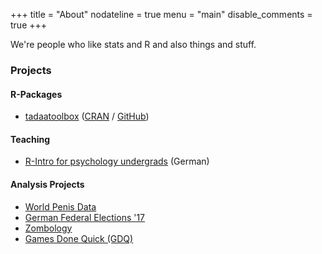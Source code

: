 +++
title = "About"
nodateline = true
menu = "main"
disable_comments = true
+++

We're people who like stats and R and also things and stuff.  

### Projects

#### R-Packages

- [tadaatoolbox](https://tadaatoolbox.tadaa-data.de/) ([CRAN](https://cran.r-project.org/package=tadaatoolbox) / [GitHub](https://github.com/tadaadata/tadaatoolbox))

#### Teaching

- [R-Intro for psychology undergrads](https://r-intro.tadaa-data.de) (German)

#### Analysis Projects

- [World Penis Data](https://worldpenis.tadaa-data.de)
- [German Federal Elections '17](https://btw17.tadaa-data.de)
- [Zombology](https://zombology.tadaa-data.de)
- [Games Done Quick (GDQ)](https://gdq.tadaa-data.de)
